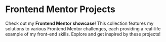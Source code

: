 # Frontend Mentor Projects

Check out my **Frontend Mentor showcase**! This collection features my solutions to various Frontend Mentor challenges, each providing a real-life example of my front-end skills. Explore and get inspired by these projects!
